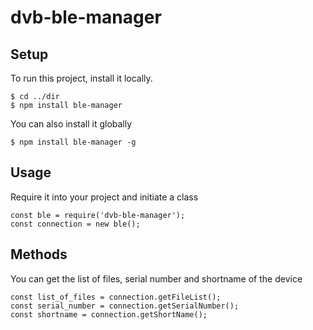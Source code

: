 # dvb-ble-manager

## Setup

To run this project, install it locally.

```
$ cd ../dir
$ npm install ble-manager
```

You can also install it globally

```
$ npm install ble-manager -g
```

## Usage

Require it into your project and initiate a class

```
const ble = require('dvb-ble-manager');
const connection = new ble();
```

## Methods

You can get the list of files, serial number and shortname of the device

```
const list_of_files = connection.getFileList();
const serial_number = connection.getSerialNumber();
const shortname = connection.getShortName();
```
